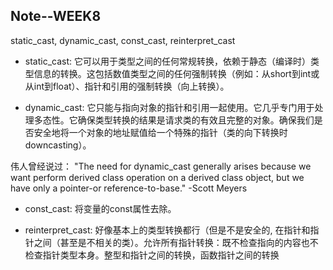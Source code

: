 ## Note--WEEK8

static_cast<T>, dynamic_cast<T>, const_cast<T>, reinterpret_cast<T>

- static_cast<T>: 它可以用于类型之间的任何常规转换，依赖于静态（编译时）类型信息的转换。这包括数值类型之间的任何强制转换（例如：从short到int或从int到float）、指针和引用的强制转换（向上转换）。

- dynamic_cast<T>: 它只能与指向对象的指针和引用一起使用。它几乎专门用于处理多态性。它确保类型转换的结果是请求类的有效且完整的对象。确保我们是否安全地将一个对象的地址赋值给一个特殊的指针（类的向下转换时downcasting）。

伟人曾经说过：
"The need for dynamic_cast generally arises because we want perform derived class operation on a derived class object, but we have only a pointer-or reference-to-base." -Scott Meyers

- const_cast<T>: 将变量的const属性去除。

- reinterpret_cast<T>: 好像基本上的类型转换都行（但是不是安全的, 在指针和指针之间（甚至是不相关的类）。允许所有指针转换：既不检查指向的内容也不检查指针类型本身。整型和指针之间的转换，函数指针之间的转换
